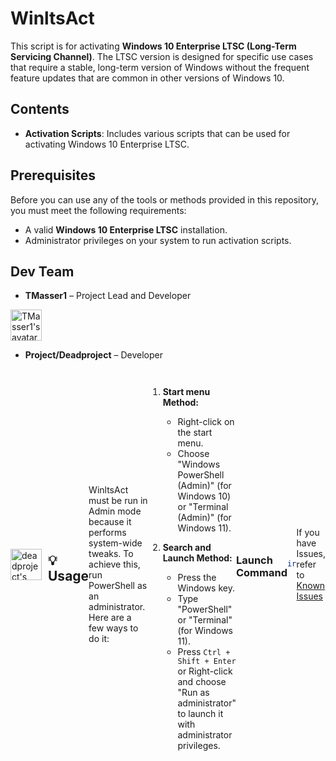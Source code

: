# WinltsAct

This script is for activating **Windows 10 Enterprise LTSC (Long-Term Servicing Channel)**. The LTSC version is designed for specific use cases that require a stable, long-term version of Windows without the frequent feature updates that are common in other versions of Windows 10.

## Contents

- **Activation Scripts**: Includes various scripts that can be used for activating Windows 10 Enterprise LTSC.

## Prerequisites

Before you can use any of the tools or methods provided in this repository, you must meet the following requirements:

- A valid **Windows 10 Enterprise LTSC** installation.
- Administrator privileges on your system to run activation scripts.

## Dev Team

- **TMasser1** – Project Lead and Developer
<a href="https://github.com/TMasser1" target="_blank">
    <img src="https://avatars.githubusercontent.com/TMasser1" alt="TMasser1's avatar" width="50" height="50">
  </a>
</div>

- **Project/Deadproject** – Developer 
<div style="display: flex; align-items: center;">
  <a href="https://github.com/deadproject" target="_blank">
    <img src="https://avatars.githubusercontent.com/deadproject" alt="deadproject's avatar" width="50" height="50" style="margin-right: 10px;">
  </a>

## 💡 Usage

WinltsAct must be run in Admin mode because it performs system-wide tweaks. To achieve this, run PowerShell as an administrator. Here are a few ways to do it:

1. **Start menu Method:**
   - Right-click on the start menu.
   - Choose "Windows PowerShell (Admin)" (for Windows 10) or "Terminal (Admin)" (for Windows 11).

2. **Search and Launch Method:**
   - Press the Windows key.
   - Type "PowerShell" or "Terminal" (for Windows 11).
   - Press `Ctrl + Shift + Enter` or Right-click and choose "Run as administrator" to launch it with administrator privileges.

### Launch Command

```ps1
irm "coming soon" | iex
```

If you have Issues, refer to [Known Issues](https://github.com/deadproject/WinAct/issues)
